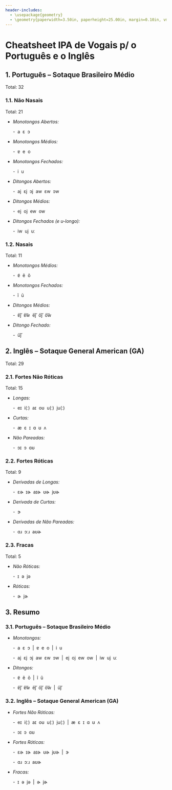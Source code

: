 ```yaml
---
header-includes:
  - \usepackage{geometry}
  - \geometry{paperwidth=3.50in, paperheight=25.00in, margin=0.10in, vmargin= 0in}
---
```


# Cheatsheet IPA de Vogais p/ o Português e o Inglês

## 1. Português – Sotaque Brasileiro Médio

Total: 32

### 1.1. Não Nasais

Total: 21

- _Monotongos Abertos:_

  -  a  ɛ  ɔ

- _Monotongos Médios:_

  -  ɐ  e  o

- _Monotongos Fechados:_

  -  i  u

- _Ditongos Abertos:_

  -  aj  ɛj  ɔj  aw  ɛw  ɔw

- _Ditongos Médios:_

  -  ej  oj  ew  ow

- _Ditongos Fechados (e u-longo):_

  -  iw  uj  uː

### 1.2. Nasais

Total: 11

- _Monotongos Médios:_

  -  ɐ̃  ẽ  õ

- _Monotongos Fechados:_

  -  ĩ  ũ

- _Ditongos Médios:_

  -  ɐ͠j  ɐ͠w  e͠j  o͠j  o͠w

- _Ditongo Fechado:_

  -  u͠j

## 2. Inglês – Sotaque General American (GA)

Total: 29

### 2.1. Fortes Não Róticas

Total: 15

- _Longas:_

  -  eɪ  i(ː)  aɪ  oʊ  u(ː)  ju(ː)

- _Curtas:_

  -  æ  ɛ  ɪ  ɑ  ʊ  ʌ

- _Não Pareadas:_

  -  ɔɪ  ɔ  ɑʊ

### 2.2. Fortes Róticas

Total: 9

- _Derivadas de Longas:_

  -  ɛɚ  ɪɚ  aɪɚ  ʊɚ  jʊɚ

- _Derivada de Curtas:_

  -  ɝ

- _Derivadas de Não Pareadas:_

  -  ɑɹ  ɔːɹ  aʊɚ

### 2.3. Fracas

Total: 5

- _Não Róticas:_

  -  ɪ  ə  jə

- _Róticas:_

  -  ɚ  jɚ

## 3. Resumo

### 3.1. Português – Sotaque Brasileiro Médio

- _Monotongos:_

  -  a  ɛ  ɔ  |  ɐ  e  o  |  i  u

  -  aj  ɛj  ɔj  aw  ɛw  ɔw  |  ej  oj  ew  ow  |  iw  uj  uː

- _Ditongos:_

  -  ɐ̃  ẽ  õ  |  ĩ  ũ

  -  ɐ͠j  ɐ͠w  e͠j  o͠j  o͠w  |  u͠j

### 3.2. Inglês – Sotaque General American (GA)

- _Fortes Não Róticas:_

  -  eɪ  i(ː)  aɪ  oʊ  u(ː)  ju(ː)  |  æ  ɛ  ɪ  ɑ  ʊ  ʌ

  -  ɔɪ  ɔ  ɑʊ

- _Fortes Róticas:_

  -  ɛɚ  ɪɚ  aɪɚ  ʊɚ  jʊɚ  |  ɝ

  -  ɑɹ  ɔːɹ  aʊɚ

- _Fracas:_

  -  ɪ  ə  jə  |  ɚ  jɚ
